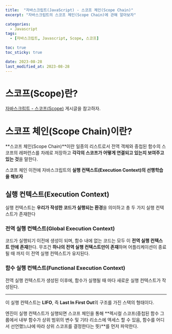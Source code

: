```yaml
---
title:  "자바스크립트(JavaScript) - 스코프 체인(Scope Chain)"
excerpt: "자바스크립트의 스코프 체인(Scope Chain)에 관해 알아보자"

categories:
  - Javascript
tags:
  - [자바스크립트, Javascript, Scope, 스코프]

toc: true
toc_sticky: true

date: 2023-08-28
last_modified_at: 2023-08-28
---
```


# 스코프(Scope)란?
[자바스크립트 - 스코프(Scope)](https://98tech-savvy.github.io/javascript/Javascript-What-is-Scope/) 게시글을 참고하자.

# 스코프 체인(Scope Chain)이란?
**스코프 체인(Scope Chain)**이란 일종의 리스트로서 전역 객체와 중첩된 함수의 스코프의 레퍼런스를 차례로 저장하고 **각각의 스코프가 어떻게 연결되고 있는지 보여주고 있는 것**을 말한다.

스코프 체인 이전에 자바스크립트의 **실행 컨텍스트(Execution Context)의 선행학습을 해보자**

## 실행 컨텍스트(Execution Context)
실행 컨텍스트는 **우리가 작성한 코드가 실행되는 환경**을 의미하고 총 두 가지 실행 컨텍스트가 존재한다

### 전역 실행 컨텍스트(Global Execution Context)
코드가 실행되기 이전에 생성이 되며, 함수 내에 없는 코드는 모두 이 **전역 실행 컨텍스트 안에 존재**한다. 무조건 **하나의 전역 실행 컨텍스트만이 존재**하며 어플리케이션이 종료될 때 까지 이 전역 실행 컨텍스트가 유지된다.

### 함수 실행 컨텍스트(Functional Execution Context)
전역 실행 컨텍스트가 생성된 이후에, 함수가 실행될 때 마다 새로운 실행 컨텍스트가 작성된다.

--------------------------

이 실행 컨텍스트는 **LIFO**, 즉 **Last In First Out**의 구조를 가진 스택의 형태이다.

엔진이 실행 컨텍스트가 실행되면 스코프 체인을 통해 **렉시컬 스코프(중첩된 함수 그룹에서 내부 함수가 상위 범위의 변수 및 기타 리소스에 액세스 할 수 있음, 함수를 어디서 선언했느냐에 따라 상위 스코프를 결정한다는 뜻)**를 먼저 파악한다.
